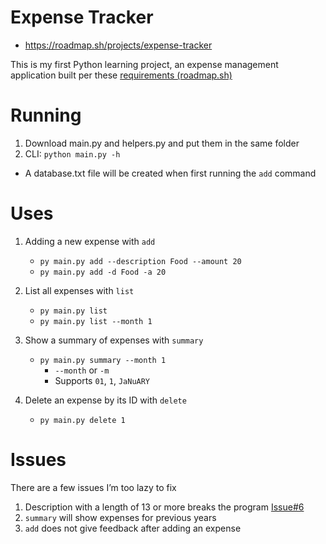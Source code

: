 # Expense Tracker

 - https://roadmap.sh/projects/expense-tracker

This is my first Python learning project, an expense management application built per these [requirements (roadmap.sh)](https://roadmap.sh/projects/expense-tracker)

# Running

1. Download main.py and helpers.py and put them in the same folder
2. CLI: `python main.py -h`

- A database.txt file will be created when first running the `add` command

# Uses

1. Adding a new expense with `add`
	- `py main.py add --description Food --amount 20`
	- `py main.py add -d Food -a 20`
2. List all expenses with `list`
	- `py main.py list`
	- `py main.py list --month 1` 
		
3. Show a summary of expenses with `summary`
	- `py main.py summary --month 1`
		-  `--month` or `-m`
		- Supports `01`, `1`, `JaNuARY`
4. Delete an expense by its ID with `delete`
	- `py main.py delete 1`

# Issues

There are a few issues I’m too lazy to fix
1. Description with a length of 13 or more breaks the program [Issue#6](https://github.com/HefKer0/Expense-Tracker/issues/6)
2. `summary` will show expenses for previous years
3. `add` does not give feedback after adding an expense
